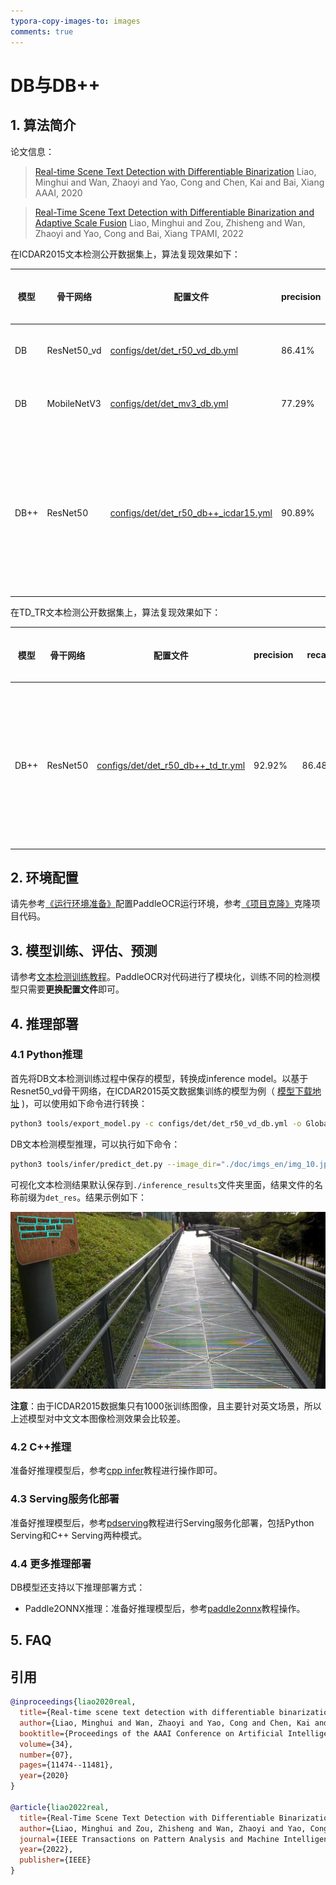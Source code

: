 ```yaml
---
typora-copy-images-to: images
comments: true
---
```


# DB与DB++

## 1. 算法简介

论文信息：
> [Real-time Scene Text Detection with Differentiable Binarization](https://arxiv.org/abs/1911.08947)
> Liao, Minghui and Wan, Zhaoyi and Yao, Cong and Chen, Kai and Bai, Xiang
> AAAI, 2020

> [Real-Time Scene Text Detection with Differentiable Binarization and Adaptive Scale Fusion](https://arxiv.org/abs/2202.10304)
> Liao, Minghui and Zou, Zhisheng and Wan, Zhaoyi and Yao, Cong and Bai, Xiang
> TPAMI, 2022

在ICDAR2015文本检测公开数据集上，算法复现效果如下：

|模型|骨干网络|配置文件|precision|recall|Hmean|下载链接|
| --- | --- | --- | --- | --- | --- | --- |
|DB|ResNet50_vd|[configs/det/det_r50_vd_db.yml](https://github.com/PaddlePaddle/PaddleOCR/tree/main/configs/det/det_r50_vd_db.yml)|86.41%|78.72%|82.38%|[训练模型](https://paddleocr.bj.bcebos.com/dygraph_v2.0/en/det_r50_vd_db_v2.0_train.tar)|
|DB|MobileNetV3|[configs/det/det_mv3_db.yml](https://github.com/PaddlePaddle/PaddleOCR/tree/main/configs/det/det_mv3_db.yml)|77.29%|73.08%|75.12%|[训练模型](https://paddleocr.bj.bcebos.com/dygraph_v2.0/en/det_mv3_db_v2.0_train.tar)|
|DB++|ResNet50|[configs/det/det_r50_db++_icdar15.yml](https://github.com/PaddlePaddle/PaddleOCR/tree/main/configs/det/det_r50_db++_icdar15.yml)|90.89%|82.66%|86.58%|[合成数据预训练模型](https://paddleocr.bj.bcebos.com/dygraph_v2.1/en_det/ResNet50_dcn_asf_synthtext_pretrained.pdparams)/[训练模型](https://paddleocr.bj.bcebos.com/dygraph_v2.1/en_det/det_r50_db%2B%2B_icdar15_train.tar)|

在TD_TR文本检测公开数据集上，算法复现效果如下：

|模型|骨干网络|配置文件|precision|recall|Hmean|下载链接|
| --- | --- | --- | --- | --- | --- | --- |
|DB++|ResNet50|[configs/det/det_r50_db++_td_tr.yml](https://github.com/PaddlePaddle/PaddleOCR/tree/main/configs/det/det_r50_db++_td_tr.yml)|92.92%|86.48%|89.58%|[合成数据预训练模型](https://paddleocr.bj.bcebos.com/dygraph_v2.1/en_det/ResNet50_dcn_asf_synthtext_pretrained.pdparams)/[训练模型](https://paddleocr.bj.bcebos.com/dygraph_v2.1/en_det/det_r50_db%2B%2B_td_tr_train.tar)|

## 2. 环境配置

请先参考[《运行环境准备》](../../ppocr/environment.md)配置PaddleOCR运行环境，参考[《项目克隆》](../../ppocr/blog/clone.md)克隆项目代码。

## 3. 模型训练、评估、预测

请参考[文本检测训练教程](../../ppocr/model_train/detection.md)。PaddleOCR对代码进行了模块化，训练不同的检测模型只需要**更换配置文件**即可。

## 4. 推理部署

### 4.1 Python推理

首先将DB文本检测训练过程中保存的模型，转换成inference model。以基于Resnet50_vd骨干网络，在ICDAR2015英文数据集训练的模型为例（ [模型下载地址](https://paddleocr.bj.bcebos.com/dygraph_v2.0/en/det_r50_vd_db_v2.0_train.tar) )，可以使用如下命令进行转换：

```bash linenums="1"
python3 tools/export_model.py -c configs/det/det_r50_vd_db.yml -o Global.pretrained_model=./det_r50_vd_db_v2.0_train/best_accuracy  Global.save_inference_dir=./inference/det_db
```

DB文本检测模型推理，可以执行如下命令：

```bash linenums="1"
python3 tools/infer/predict_det.py --image_dir="./doc/imgs_en/img_10.jpg" --det_model_dir="./inference/det_db/" --det_algorithm="DB"
```

可视化文本检测结果默认保存到`./inference_results`文件夹里面，结果文件的名称前缀为`det_res`。结果示例如下：

![img](./images/det_res_img_10_db.jpg)

**注意**：由于ICDAR2015数据集只有1000张训练图像，且主要针对英文场景，所以上述模型对中文文本图像检测效果会比较差。

### 4.2 C++推理

准备好推理模型后，参考[cpp infer](../../../version2.x/legacy/cpp_infer.md)教程进行操作即可。

### 4.3 Serving服务化部署

准备好推理模型后，参考[pdserving](../../../version2.x/legacy/paddle_server.md)教程进行Serving服务化部署，包括Python Serving和C++ Serving两种模式。

### 4.4 更多推理部署

DB模型还支持以下推理部署方式：

- Paddle2ONNX推理：准备好推理模型后，参考[paddle2onnx](../../../version2.x/legacy/paddle2onnx.md)教程操作。

## 5. FAQ

## 引用

```bibtex
@inproceedings{liao2020real,
  title={Real-time scene text detection with differentiable binarization},
  author={Liao, Minghui and Wan, Zhaoyi and Yao, Cong and Chen, Kai and Bai, Xiang},
  booktitle={Proceedings of the AAAI Conference on Artificial Intelligence},
  volume={34},
  number={07},
  pages={11474--11481},
  year={2020}
}

@article{liao2022real,
  title={Real-Time Scene Text Detection with Differentiable Binarization and Adaptive Scale Fusion},
  author={Liao, Minghui and Zou, Zhisheng and Wan, Zhaoyi and Yao, Cong and Bai, Xiang},
  journal={IEEE Transactions on Pattern Analysis and Machine Intelligence},
  year={2022},
  publisher={IEEE}
}
```
